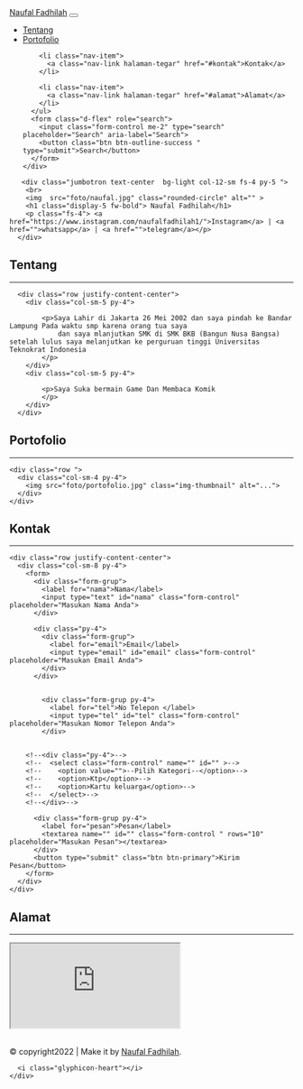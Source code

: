 <!doctype html>
<html lang="en" id="rumah" >
  <head>
    <meta charset="utf-8">
    <meta name="viewport" content="width=device-width, initial-scale=1">
    <title>Naufal Fadhilah</title>
    <link rel="stylesheet" href="css/bootstrap.min.css">
    <link rel="stylesheet" href="css/style.css">
    </head>
  <body>

 <!--navbar -->
<nav class="navbar navbar-expand-sm bg-dark navbar-dark fixed-top ">
  <div class="container-fluid">
    <a class="navbar-brand halaman-tegar" href="#rumah">Naufal Fadhilah</a>
    <button class="navbar-toggler" type="button" data-bs-toggle="collapse" data-bs-target="#navbarSupportedContent" aria-controls="navbarSupportedContent" aria-expanded="false" aria-label="Toggle navigation">
      <span class="navbar-toggler-icon"></span>
    </button>
    <div class="collapse navbar-collapse" id="navbarSupportedContent">
      <ul class="navbar-nav me-auto mb-2 mb-sm-0">
        <li class="nav-item">
          <a class="nav-link halaman-tegar" aria-current="page" href="#tentang">Tentang</a>
        </li>
        <li class="nav-item">
          <a class="nav-link halaman-tegar" href="#portofolio">Portofolio</a>
        </li>
        
        <li class="nav-item">
          <a class="nav-link halaman-tegar" href="#kontak">Kontak</a>
        </li>

        <li class="nav-item">
          <a class="nav-link halaman-tegar" href="#alamat">Alamat</a>
        </li>
      </ul>
      <form class="d-flex" role="search">
        <input class="form-control me-2" type="search" placeholder="Search" aria-label="Search">
        <button class="btn btn-outline-success " type="submit">Search</button>
      </form>
    </div>
  </div>
</nav>
 <!--#endnavbar -->


 <!--jumbotron -->
<!--<div id="carouselExampleSlidesOnly" class="carousel slide jumbotron bg-light col-8-sm text-center py-2" data-bs-ride="carousel">-->
<!--  <div class="carousel-inner">-->
<!--    <div class="carousel-item active">-->
<!--      <img src="foto/desa.jpg" class="d-block w-100" alt="..." >-->
<!--    </div>-->
<!--    <div class="carousel-item">-->
<!--      <img src="foto/desa.jpg" class="d-block w-100" alt="..." >-->
<!--    </div>-->
<!--    <div class="carousel-item">-->
<!--      <img src="foto/desa.jpg" class="d-block w-100" alt="..." >-->
<!--    </div>-->
<!--  </div>-->
  
<!--  <h1 class="display-5 fw-bold"> Selamat Datang Diweb Gulak Galik</h1>-->
<!--  <p class="fs-4"> <a href="">Instagram</a> | <a  href="">whatsapp</a> | <a href="">telegram</a></p>-->
<!--</div>-->


       <div class="jumbotron text-center  bg-light col-12-sm fs-4 py-5 ">
        <br>
        <img  src="foto/naufal.jpg" class="rounded-circle" alt="" >
        <h1 class="display-5 fw-bold"> Naufal Fadhilah</h1>
        <p class="fs-4"> <a href="https://www.instagram.com/naufalfadhilah1/">Instagram</a> | <a  href="">whatsapp</a> | <a href="">telegram</a></p>   
      </div> 

<!-- jumbotron end-->

    
<!-- #tentang -->
  <section class="tentang" id="tentang">
    <div class="container-fluid">
      <div class="row justify-content-center">
        <div class="col-sm-12 py-4">
          <h2 class="text-center">Tentang</h2>
          <hr>
        </div>
      </div>
    </div>
    
      <div class="row justify-content-center">
        <div class="col-sm-5 py-4">
            
            <p>Saya Lahir di Jakarta 26 Mei 2002 dan saya pindah ke Bandar Lampung Pada waktu smp karena orang tua saya 
                dan saya mlanjutkan SMK di SMK BKB (Bangun Nusa Bangsa) setelah lulus saya melanjutkan ke perguruan tinggi Universitas Teknokrat Indonesia
            </p>
        </div>
        <div class="col-sm-5 py-4">
           
            <p>Saya Suka bermain Game Dan Membaca Komik
            </p>
        </div>
      </div>
  </section>
<!-- #endtentang -->


<!-- #portofolio -->
<section class="portofolio" id="portofolio">
  <div class="container-fluid">
    <div class="row justify-content-center ">
      <div class="col-sm-12 text-center py-4">
        <h2>Portofolio</h2>
        <hr>
      </div>
    </div>

    <div class="row ">
      <div class="col-sm-4 py-4">
        <img src="foto/portofolio.jpg" class="img-thumbnail" alt="...">  
      </div>
    </div>
  </div>
</section>
<!-- #endportofolio -->

<!-- #kontak -->
<section class="kontak" id="kontak">
  <div class="container-fluid">
    <div class="row justify-content-center">
      <div class="col-sm-12 text-center py-4">
        <h2>Kontak</h2>
        <hr>
      </div>
    </div>

    <div class="row justify-content-center">
      <div class="col-sm-8 py-4">
        <form>
          <div class="form-grup">
            <label for="nama">Nama</label>
            <input type="text" id="nama" class="form-control" placeholder="Masukan Nama Anda">
          </div>
          
          <div class="py-4">
            <div class="form-grup">
              <label for="email">Email</label>
              <input type="email" id="email" class="form-control" placeholder="Masukan Email Anda">
            </div>
          </div>
          
           
            <div class="form-grup py-4">
              <label for="tel">No Telepon </label>
              <input type="tel" id="tel" class="form-control" placeholder="Masukan Nomor Telepon Anda">
            </div>
          

        <!--<div class="py-4">-->
        <!--  <select class="form-control" name="" id="" >-->
        <!--    <option value="">--Pilih Kategori--</option>-->
        <!--    <option>Ktp</option>-->
        <!--    <option>Kartu keluarga</option>-->
        <!--  </select>-->
        <!--</div>-->

          <div class="form-grup py-4">
            <label for="pesan">Pesan</label>
            <textarea name="" id="" class="form-control " rows="10" placeholder="Masukan Pesan"></textarea>
          </div>
          <button type="submit" class="btn btn-primary">Kirim Pesan</button>
        </form>
      </div>
    </div>
  </div>
</section>
<!-- #end kontak -->



<section class="alamat" id="alamat">
  <div class="container-fluid">
    <div class="row justify-content-center">
      <div class="col-sm-12 py-4">
        <h2 class="text-center">Alamat</h2>
        <hr>
      </div>
    </div>
  </div>

  <div class="row justify-content-center">
    <div class="col-sm-10">
      <div class="ratio ratio-16x9">
        <iframe
        src="https://www.google.com/maps/embed?pb=!1m18!1m12!1m3!1d3972.007656478219!2d105.24738931448613!3d-5.415802455593705!2m3!1f0!2f0!3f0!3m2!1i1024!2i768!4f13.1!3m3!1m2!1s0x2e40da5b68bd8c8d%3A0x3f5e4a724f66a86b!2sPerumahan%20Kaliawi%20Permai%20Blok%20C%2012!5e0!3m2!1sid!2sid!4v1670258418331!5m2!1sid!2sid"
        title=""
        allowfullscreen>
        </iframe>
      </div>
      <div class="row justify-content-center">
        <div class="col-sm-10">
          <br>
        </div>
      </div>
    </div>
  </div>
</section>


<!-- #footer -->
<footer>
<div class="container-fluid">
  <div class="row justify-content-center">
    <div class="col-sm-5">
      <p class="text-center">&copy; copyright2022 | Make it by <i class="glyphicon glyphicon-heart"></i><a href="">Naufal Fadhilah</a>.</p>

      <i class="glyphicon-heart"></i>
    </div>
  </div>
</div>
</footer>
<!-- #endfooter -->



<script src="js/jquery-3.6.1.min.js"></script>
<script src="js/bootstrap.min.js"></script>
<script src="js/scroll.js"></script>
<script src="js/jquery.easing.1.3.js"></script>
  </body>
</html>
